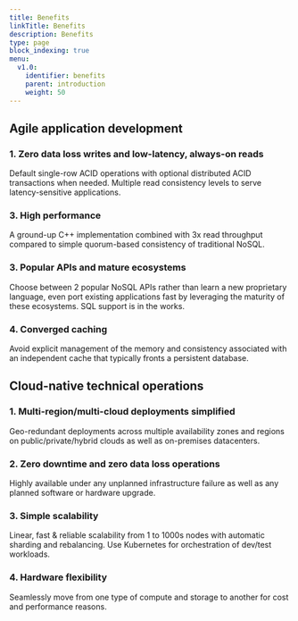 ```yaml
---
title: Benefits
linkTitle: Benefits
description: Benefits
type: page
block_indexing: true
menu:
  v1.0:
    identifier: benefits
    parent: introduction
    weight: 50
---
```


## Agile application development

### 1. Zero data loss writes and low-latency, always-on reads

Default single-row ACID operations with optional distributed ACID transactions when needed. Multiple read consistency levels to serve latency-sensitive applications. 

### 3. High performance

A ground-up C++ implementation combined with 3x read throughput compared to simple quorum-based consistency of traditional NoSQL.

### 3. Popular APIs and mature ecosystems

Choose between 2 popular NoSQL APIs rather than learn a new proprietary language, even port existing applications fast by leveraging the maturity of these ecosystems. SQL support is in the works.

### 4. Converged caching

Avoid explicit management of the memory and consistency associated with an independent cache that typically fronts a persistent database.

## Cloud-native technical operations

### 1. Multi-region/multi-cloud deployments simplified

Geo-redundant deployments across multiple availability zones and regions on public/private/hybrid clouds as well as on-premises datacenters.

### 2. Zero downtime and zero data loss operations 

Highly available under any unplanned infrastructure failure as well as any planned software or hardware upgrade.

### 3. Simple scalability

Linear, fast & reliable scalability from 1 to 1000s nodes with automatic sharding and rebalancing. Use Kubernetes for orchestration of dev/test workloads.

### 4. Hardware flexibility

Seamlessly move from one type of compute and storage to another for cost and performance reasons.

